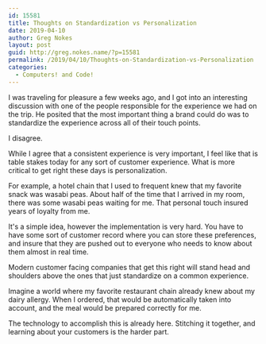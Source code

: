 ```yaml
---
id: 15581
title: Thoughts on Standardization vs Personalization 
date: 2019-04-10
author: Greg Nokes
layout: post
guid: http://greg.nokes.name/?p=15581
permalink: /2019/04/10/Thoughts-on-Standardization-vs-Personalization
categories:
  - Computers! and Code!
---
```


I was traveling for pleasure a few weeks ago, and I got into an interesting discussion with one of the people responsible for the experience we had on the trip. He posited that the most important thing a brand could do was to standardize the experience across all of their touch points.

I disagree.

<!-- more -->

While I agree that a consistent experience is very important, I feel like that is table stakes today for any sort of customer experience. What is more critical to get right these days is personalization.

For example, a hotel chain that I used to frequent knew that my favorite snack was wasabi peas. About half of the time that I arrived in my room, there was some wasabi peas waiting for me. That personal touch insured years of loyalty from me.

It's a simple idea, however the implementation is very hard. You have to have some sort of customer record where you can store these preferences, and insure that they are pushed out to everyone who needs to know about them almost in real time.

Modern customer facing companies that get this right will stand head and shoulders above the ones that just standardize on a common experience.

Imagine a world where my favorite restaurant chain already knew about my dairy allergy. When I ordered, that would be automatically taken into account, and the meal would be prepared correctly for me.

The technology to accomplish this is already here. Stitching it together, and learning about your customers is the harder part.